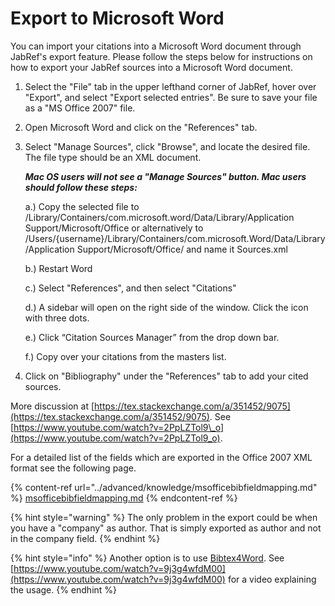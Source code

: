 # Export to Microsoft Word

You can import your citations into a Microsoft Word document through JabRef's export feature. Please follow the steps below for instructions on how to export your JabRef sources into a Microsoft Word document.

1. Select the "File" tab in the upper lefthand corner of JabRef, hover over "Export", and select "Export selected entries". Be sure to save your file as a "MS Office 2007" file.
2. Open Microsoft Word and click on the "References" tab.
3.  Select "Manage Sources", click "Browse", and locate the desired file. The file type should be an XML document.

    _**Mac OS users will not see a "Manage Sources" button. Mac users should follow these steps:**_

    a.) Copy the selected file to /Library/Containers/com.microsoft.word/Data/Library/Application Support/Microsoft/Office or alternatively to /Users/{username}/Library/Containers/com.microsoft.Word/Data/Library/Application Support/Microsoft/Office/ and name it Sources.xml

    b.) Restart Word

    c.) Select "References", and then select "Citations"

    d.) A sidebar will open on the right side of the window. Click the icon with three dots.

    e.) Click “Citation Sources Manager” from the drop down bar.

    f.) Copy over your citations from the masters list.
4. Click on "Bibliography" under the "References" tab to add your cited sources.

More discussion at [https://tex.stackexchange.com/a/351452/9075](https://tex.stackexchange.com/a/351452/9075). See [https://www.youtube.com/watch?v=2PpLZTol9\_o](https://www.youtube.com/watch?v=2PpLZTol9_o).

For a detailed list of the fields which are exported in the Office 2007 XML format see the following page.

{% content-ref url="../advanced/knowledge/msofficebibfieldmapping.md" %}
[msofficebibfieldmapping.md](../advanced/knowledge/msofficebibfieldmapping.md)
{% endcontent-ref %}

{% hint style="warning" %}
The only problem in the export could be when you have a "company" as author. That is simply exported as author and not in the company field.
{% endhint %}

{% hint style="info" %}
Another option is to use [Bibtex4Word](http://www.ee.ic.ac.uk/hp/staff/dmb/perl/index.html). See [https://www.youtube.com/watch?v=9j3g4wfdM00](https://www.youtube.com/watch?v=9j3g4wfdM00) for a video explaining the usage.
{% endhint %}
